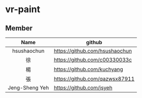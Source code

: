 # vr-paint
## Member
| Name  | github |
| :-------------: | ------------- |
| hsushaochun  | https://github.com/hsushaochun  |
| 徐  | https://github.com/c00330033c  |
| 楊  | https://github.com/kuchyang  |
| 張  | https://github.com/qazwsx87911  |
| Jeng-Sheng Yeh  | https://github.com/jsyeh  |
